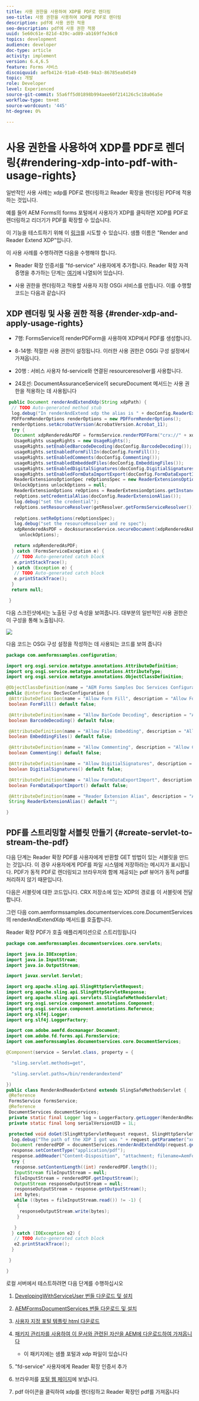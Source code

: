 ```yaml
---
title: 사용 권한을 사용하여 XDP를 PDF로 렌더링
seo-title: 사용 권한을 사용하여 XDP를 PDF로 렌더링
description: pdf에 사용 권한 적용
seo-description: pdf에 사용 권한 적용
uuid: 5e60c61e-821d-439c-ad89-ab169ffe36c0
topics: development
audience: developer
doc-type: article
activity: implement
version: 6.4,6.5
feature: Forms 서비스
discoiquuid: aefb4124-91a0-4548-94a3-86785ea04549
topic: 개발
role: Developer
level: Experienced
source-git-commit: 55a6ff5d01898b994aee60f214126c5c18a06a5e
workflow-type: tm+mt
source-wordcount: '445'
ht-degree: 0%

---
```



# 사용 권한을 사용하여 XDP를 PDF로 렌더링{#rendering-xdp-into-pdf-with-usage-rights}

일반적인 사용 사례는 xdp를 PDF로 렌더링하고 Reader 확장을 렌더링된 PDF에 적용하는 것입니다.

예를 들어 AEM Forms의 forms 포털에서 사용자가 XDP를 클릭하면 XDP를 PDF로 렌더링하고 리더기가 PDF를 확장할 수 있습니다.

이 기능을 테스트하기 위해 이 [링크](https://forms.enablementadobe.com/content/samples/samples.html?query=0#collapse2)를 시도할 수 있습니다. 샘플 이름은 &quot;Render and Reader Extend XDP&quot;입니다.

이 사용 사례를 수행하려면 다음을 수행해야 합니다.

* Reader 확장 인증서를 &quot;fd-service&quot; 사용자에게 추가합니다. Reader 확장 자격 증명을 추가하는 단계는 [여기](https://experienceleague.adobe.com/docs/experience-manager-65/forms/install-aem-forms/osgi-installation/install-configure-document-services.html?lang=en)에 나열되어 있습니다.

* 사용 권한을 렌더링하고 적용할 사용자 지정 OSGi 서비스를 만듭니다. 이를 수행할 코드는 다음과 같습니다

## XDP 렌더링 및 사용 권한 적용 {#render-xdp-and-apply-usage-rights}

* 7행: FormsService의 renderPDForm을 사용하여 XDP에서 PDF를 생성합니다.

* 8-14행: 적절한 사용 권한이 설정됩니다. 이러한 사용 권한은 OSGi 구성 설정에서 가져옵니다.

* 20행 : 서비스 사용자 fd-service와 연결된 resourceresolver를 사용합니다.

* 24호선: DocumentAssuranceService의 secureDocument 메서드는 사용 권한을 적용하는 데 사용됩니다

```java
 public Document renderAndExtendXdp(String xdpPath) {
  // TODO Auto-generated method stub
  log.debug("In renderAndExtend xdp the alias is " + docConfig.ReaderExtensionAlias());
  PDFFormRenderOptions renderOptions = new PDFFormRenderOptions();
  renderOptions.setAcrobatVersion(AcrobatVersion.Acrobat_11);
  try {
   Document xdpRenderedAsPDF = formsService.renderPDFForm("crx://" + xdpPath, null, renderOptions);
   UsageRights usageRights = new UsageRights();
   usageRights.setEnabledBarcodeDecoding(docConfig.BarcodeDecoding());
   usageRights.setEnabledFormFillIn(docConfig.FormFill());
   usageRights.setEnabledComments(docConfig.Commenting());
   usageRights.setEnabledEmbeddedFiles(docConfig.EmbeddingFiles());
   usageRights.setEnabledDigitalSignatures(docConfig.DigitialSignatures());
   usageRights.setEnabledFormDataImportExport(docConfig.FormDataExportImport());
   ReaderExtensionsOptionSpec reOptionsSpec = new ReaderExtensionsOptionSpec(usageRights, "Sample ARES");
   UnlockOptions unlockOptions = null;
   ReaderExtensionOptions reOptions = ReaderExtensionOptions.getInstance();
   reOptions.setCredentialAlias(docConfig.ReaderExtensionAlias());
   log.debug("set the credential");
   reOptions.setResourceResolver(getResolver.getFormsServiceResolver());
   
   reOptions.setReOptions(reOptionsSpec);
   log.debug("set the resourceResolver and re spec");
   xdpRenderedAsPDF = docAssuranceService.secureDocument(xdpRenderedAsPDF, null, null, reOptions,
     unlockOptions);

   return xdpRenderedAsPDF;
  } catch (FormsServiceException e) {
   // TODO Auto-generated catch block
   e.printStackTrace();
  } catch (Exception e) {
   // TODO Auto-generated catch block
   e.printStackTrace();
  }
  return null;

 }
```

다음 스크린샷에서는 노출된 구성 속성을 보여줍니다. 대부분의 일반적인 사용 권한은 이 구성을 통해 노출됩니다.

![](assets/configurationproperties.gif)

다음 코드는 OSGi 구성 설정을 작성하는 데 사용되는 코드를 보여 줍니다

```java
package com.aemformssamples.configuration;

import org.osgi.service.metatype.annotations.AttributeDefinition;
import org.osgi.service.metatype.annotations.AttributeType;
import org.osgi.service.metatype.annotations.ObjectClassDefinition;

@ObjectClassDefinition(name = "AEM Forms Samples Doc Services Configuration", description = "AEM Forms Samples Doc Services Configuration")
public @interface DocSvcConfiguration {
 @AttributeDefinition(name = "Allow Form Fill", description = "Allow Form Fill", type = AttributeType.BOOLEAN)
 boolean FormFill() default false;

 @AttributeDefinition(name = "Allow BarCode Decoding", description = "Allow BarCode Decoding", type = AttributeType.BOOLEAN)
 boolean BarcodeDecoding() default false;

 @AttributeDefinition(name = "Allow File Embedding", description = "Allow File Embedding", type = AttributeType.BOOLEAN)
 boolean EmbeddingFiles() default false;

 @AttributeDefinition(name = "Allow Commenting", description = "Allow Commenting", type = AttributeType.BOOLEAN)
 boolean Commenting() default false;

 @AttributeDefinition(name = "Allow DigitialSignatures", description = "Allow File DigitialSignatures", type = AttributeType.BOOLEAN)
 boolean DigitialSignatures() default false;

 @AttributeDefinition(name = "Allow FormDataExportImport", description = "Allow FormDataExportImport", type = AttributeType.BOOLEAN)
 boolean FormDataExportImport() default false;

 @AttributeDefinition(name = "Reader Extension Alias", description = "Alias of your Reader Extension")
 String ReaderExtensionAlias() default "";

}
```

## PDF를 스트리밍할 서블릿 만들기 {#create-servlet-to-stream-the-pdf}

다음 단계는 Reader 확장 PDF를 사용자에게 반환할 GET 방법이 있는 서블릿을 만드는 것입니다. 이 경우 사용자에게 PDF를 파일 시스템에 저장하라는 메시지가 표시됩니다. PDF가 동적 PDF로 렌더링되고 브라우저와 함께 제공되는 pdf 뷰어가 동적 pdf를 처리하지 않기 때문입니다.

다음은 서블릿에 대한 코드입니다. CRX 저장소에 있는 XDP의 경로를 이 서블릿에 전달합니다.

그런 다음 com.aemformssamples.documentservices.core.DocumentServices의 renderAndExtendXdp 메서드를 호출합니다.

Reader 확장 PDF가 호출 애플리케이션으로 스트리밍됩니다

```java
package com.aemformssamples.documentservices.core.servlets;

import java.io.IOException;
import java.io.InputStream;
import java.io.OutputStream;

import javax.servlet.Servlet;

import org.apache.sling.api.SlingHttpServletRequest;
import org.apache.sling.api.SlingHttpServletResponse;
import org.apache.sling.api.servlets.SlingSafeMethodsServlet;
import org.osgi.service.component.annotations.Component;
import org.osgi.service.component.annotations.Reference;
import org.slf4j.Logger;
import org.slf4j.LoggerFactory;

import com.adobe.aemfd.docmanager.Document;
import com.adobe.fd.forms.api.FormsService;
import com.aemformssamples.documentservices.core.DocumentServices;

@Component(service = Servlet.class, property = {

  "sling.servlet.methods=get",

  "sling.servlet.paths=/bin/renderandextend"

})
public class RenderAndReaderExtend extends SlingSafeMethodsServlet {
 @Reference
 FormsService formsService;
 @Reference
 DocumentServices documentServices;
 private static final Logger log = LoggerFactory.getLogger(RenderAndReaderExtend.class);
 private static final long serialVersionUID = 1L;

 protected void doGet(SlingHttpServletRequest request, SlingHttpServletResponse response) {
  log.debug("The path of the XDP I got was " + request.getParameter("xdpPath"));
  Document renderedPDF = documentServices.renderAndExtendXdp(request.getParameter("xdpPath"));
  response.setContentType("application/pdf");
  response.addHeader("Content-Disposition", "attachment; filename=AemFormsRocks.pdf");
  try {
   response.setContentLength((int) renderedPDF.length());
   InputStream fileInputStream = null;
   fileInputStream = renderedPDF.getInputStream();
   OutputStream responseOutputStream = null;
   responseOutputStream = response.getOutputStream();
   int bytes;
   while ((bytes = fileInputStream.read()) != -1) {
    {
     responseOutputStream.write(bytes);
    }

   }
  } catch (IOException e2) {
   // TODO Auto-generated catch block
   e2.printStackTrace();
  }

 }

}
```

로컬 서버에서 테스트하려면 다음 단계를 수행하십시오
1. [DevelopingWithServiceUser 번들 다운로드 및 설치](/help/forms/assets/common-osgi-bundles/DevelopingWithServiceUser.jar)
1. [AEMFormsDocumentServices 번들 다운로드 및 설치](/help/forms/assets/common-osgi-bundles/AEMFormsDocumentServices.core-1.0-SNAPSHOT.jar)

1. [사용자 지정 포털 템플릿 html 다운로드](assets/render-and-extend-template.zip)
1. [패키지 관리자를 사용하여 이 문서와 관련된 자산을 AEM에 다운로드하여 가져옵니다](assets/renderandextendxdp.zip)
   * 이 패키지에는 샘플 포털과 xdp 파일이 있습니다
1. &quot;fd-service&quot; 사용자에게 Reader 확장 인증서 추가
1. 브라우저를 [포털 웹 페이지](http://localhost:4502/content/AemForms/ReaderExtensionsXdp.html)에 보냅니다.
1. pdf 아이콘을 클릭하여 xdp를 렌더링하고 Reader 확장인 pdf를 가져옵니다



